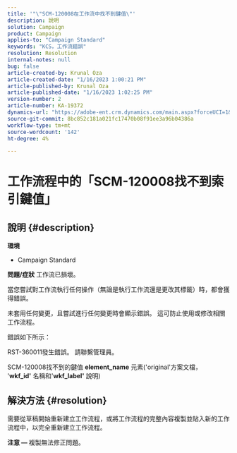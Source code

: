 ```yaml
---
title: '"\"SCM-120008在工作流中找不到鍵值\"'
description: 說明
solution: Campaign
product: Campaign
applies-to: "Campaign Standard"
keywords: "KCS，工作流錯誤"
resolution: Resolution
internal-notes: null
bug: false
article-created-by: Krunal Oza
article-created-date: "1/16/2023 1:00:21 PM"
article-published-by: Krunal Oza
article-published-date: "1/16/2023 1:02:25 PM"
version-number: 2
article-number: KA-19372
dynamics-url: "https://adobe-ent.crm.dynamics.com/main.aspx?forceUCI=1&pagetype=entityrecord&etn=knowledgearticle&id=0a5acbba-9d95-ed11-aad1-6045bd006793"
source-git-commit: 8bc852c181a021fc17470b08f91ee3a96b04386a
workflow-type: tm+mt
source-wordcount: '142'
ht-degree: 4%

---
```


# 工作流程中的「SCM-120008找不到索引鍵值」

## 說明 {#description}

<b>環境</b>
- Campaign Standard



<b>問題/症狀</b>
工作流已損壞。

當您嘗試對工作流執行任何操作（無論是執行工作流還是更改其標籤）時，都會獲得錯誤。

未套用任何變更，且嘗試進行任何變更時會顯示錯誤。 這可防止使用或修改相關工作流程。



錯誤如下所示：

RST-360011發生錯誤。 請聯繫管理員。

SCM-120008找不到的&#x200B;鍵&#x200B;值 <b>element_name</b> 元素(&#39;original&#39;方案文檔， &#39;<b>wkf_id&#39;</b> 名稱和&#39;<b>wkf_label&#39;</b> 說明)


## 解決方法 {#resolution}


需要從草稿開始重新建立工作流程，或將工作流程的完整內容複製並貼入新的工作流程中，以完全重新建立工作流程。

<b>注意 —  </b>複製無法修正問題。
